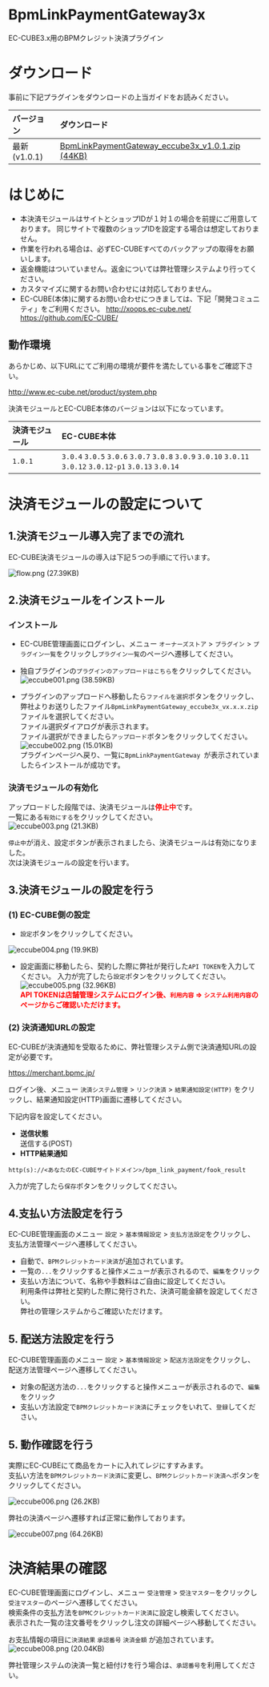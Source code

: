 # BpmLinkPaymentGateway3x

EC-CUBE3.x用のBPMクレジット決済プラグイン

# ダウンロード
事前に下記プラグインをダウンロードの上当ガイドをお読みください。

| バージョン | ダウンロード |
|:-----------|:----------|
| 最新(v1.0.1) | [BpmLinkPaymentGateway_eccube3x_v1.0.1.zip (44KB)](https://github.com/bpmc-tech/BpmLinkPaymentGateway3x/releases) |


# はじめに

- 本決済モジュールはサイトとショップIDが１対１の場合を前提にご用意しております。
同じサイトで複数のショップIDを設定する場合は想定しておりません。
- 作業を行われる場合は、必ずEC-CUBEすべてのバックアップの取得をお願いします。
- 返金機能はついていません。返金については弊社管理システムより行ってください。
- カスタマイズに関するお問い合わせには対応しておりません。
- EC-CUBE(本体)に関するお問い合わせにつきましては、下記「開発コミュニティ」をご利用ください。
http://xoops.ec-cube.net/  
https://github.com/EC-CUBE/


## 動作環境

あらかじめ、以下URLにてご利用の環境が要件を満たしている事をご確認下さい。

http://www.ec-cube.net/product/system.php

決済モジュールとEC-CUBE本体のバージョンは以下になっています。

| 決済モジュール | EC-CUBE本体 |
|:----|:----|
| `1.0.1` | `3.0.4` `3.0.5` `3.0.6` `3.0.7` `3.0.8` `3.0.9` `3.0.10` `3.0.11` `3.0.12` `3.0.12-p1` `3.0.13` `3.0.14` |

# 決済モジュールの設定について

## 1.決済モジュール導入完了までの流れ

EC-CUBE決済モジュールの導入は下記５つの手順にて行います。

![flow.png (27.39KB)](https://merchant.bpmc.jp/document/assets/20200320/235c8fd7-c65e-469a-a9db-7adfc3a5f9ed)

## 2.決済モジュールをインストール

### インストール

- EC-CUBE管理画面にログインし、メニュー `オーナーズストア` > `プラグイン` > `プラグイン一覧`をクリックし`プラグイン一覧`のページへ遷移してください。
- 独自プラグインの`プラグインのアップロードはこちら`をクリックしてください。  
![eccube001.png (38.59KB)](https://merchant.bpmc.jp/document/assets/20200320/df8a8203-1ba6-4388-b786-933c08638139)

- プラグインのアップロードへ移動したら`ファイルを選択`ボタンをクリックし、弊社よりお送りしたファイル`BpmLinkPaymentGateway_eccube3x_vx.x.x.zip`ファイルを選択してください。  
ファイル選択ダイアログが表示されます。  
ファイル選択ができましたら`アップロード`ボタンをクリックしてください。  
![eccube002.png (15.01KB)](https://merchant.bpmc.jp/document/assets/20200320/79e9be86-638a-40e1-87d0-1aabcff6e6fb)  
プラグインページへ戻り、一覧に`BpmLinkPaymentGateway `が表示されていましたらインストールが成功です。

### 決済モジュールの有効化

アップロードした段階では、決済モジュールは<b style="color:red">停止中</b>です。  
一覧にある`有効にする`をクリックしてください。  
![eccube003.png (21.3KB)](https://merchant.bpmc.jp/document/assets/20200320/367d42cf-402b-4193-9005-8fcb6bb5b316)

`停止中`が消え、設定ボタンが表示されましたら、決済モジュールは有効になりました。  
次は決済モジュールの設定を行います。

## 3.決済モジュールの設定を行う

### (1) EC-CUBE側の設定

- `設定`ボタンをクリックしてください。

![eccube004.png (19.9KB)](https://merchant.bpmc.jp/document/assets/20200320/e3f82731-e7f8-4073-a95d-4070be657dc9)

- 設定画面に移動したら、契約した際に弊社が発行した`API TOKEN`を入力してください。
入力が完了したら`設定`ボタンをクリックしてください。  
![eccube005.png (32.96KB)](https://merchant.bpmc.jp/document/assets/20200320/913dbecc-299a-46c7-9cf9-3eb657be5072)  
<b style="color:red;">API TOKENは店舗管理システムにログイン後、`利用内容` => `システム利用内容`のページからご確認いただけます。</b>

### (2) 決済通知URLの設定

EC-CUBEが決済通知を受取るために、弊社管理システム側で決済通知URLの設定が必要です。

https://merchant.bpmc.jp/

ログイン後、メニュー `決済システム管理` > `リンク決済` > `結果通知設定(HTTP)` をクリックし、結果通知設定(HTTP)画面に遷移してください。

下記内容を設定してください。
- **送信状態**  
送信する(POST)
- **HTTP結果通知**
```
http(s)://<あなたのEC-CUBEサイトドメイン>/bpm_link_payment/fook_result
```
入力が完了したら`保存`ボタンをクリックしてください。


## 4.支払い方法設定を行う

EC-CUBE管理画面のメニュー `設定` > `基本情報設定` > `支払方法設定`をクリックし、支払方法管理ページへ遷移してください。

- 自動で、`BPMクレジットカード決済`が追加されています。
- 一覧の`...`をクリックすると操作メニューが表示されるので、`編集`をクリック
- 支払い方法について、名称や手数料はご自由に設定してください。  
利用条件は弊社と契約した際に発行された、決済可能金額を設定してください。  
弊社の管理システムからご確認いただけます。

## 5. 配送方法設定を行う
EC-CUBE管理画面のメニュー `設定` > `基本情報設定` > `配送方法設定`をクリックし、配送方法管理ページへ遷移してください。

- 対象の配送方法の`...`をクリックすると操作メニューが表示されるので、`編集`をクリック
- 支払い方法設定で`BPMクレジットカード決済`にチェックをいれて、`登録`してください。

## 5. 動作確認を行う

実際にEC-CUBEにて商品をカートに入れてレジにすすみます。  
支払い方法を`BPMクレジットカード決済`に変更し、`BPMクレジットカード決済へ`ボタンをクリックしてください。

![eccube006.png (26.2KB)](https://merchant.bpmc.jp/document/assets/20200320/ae429683-00f7-4aa5-bd28-7a8f21d28469)

弊社の決済ページへ遷移すれば正常に動作しております。

![eccube007.png (64.26KB)](https://merchant.bpmc.jp/document/assets/20200320/c7d83d6c-d5bd-4ad0-9394-c6f2d0416a96)

# 決済結果の確認

EC-CUBE管理画面にログインし、メニュー `受注管理` > `受注マスター`をクリックし`受注マスター`のページへ遷移してください。  
検索条件の支払方法を`BPMCクレジットカード決済`に設定し検索してください。  
表示された一覧の注文番号をクリックし注文の詳細ページへ移動してください。

お支払情報の項目に`決済結果` `承認番号` `決済金額` が追加されています。  
![eccube008.png (20.04KB)](https://merchant.bpmc.jp/document/assets/20200320/260dc30f-d6fa-4a6f-a507-b68c312ebc9e)

弊社管理システムの決済一覧と紐付けを行う場合は、`承認番号`を利用してください。

